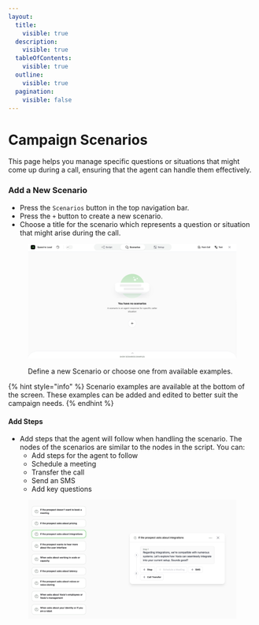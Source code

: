 ```yaml
---
layout:
  title:
    visible: true
  description:
    visible: true
  tableOfContents:
    visible: true
  outline:
    visible: true
  pagination:
    visible: false
---
```


# Campaign Scenarios

This page helps you manage specific questions or situations that might come up during a call, ensuring that the agent can handle them effectively.

### **Add a New Scenario**

* Press the `Scenarios` button in the top navigation bar.
* Press the `+` button to create a new scenario.
* Choose a title for the scenario which represents a question or situation that might arise during the call.

<figure><img src="../.gitbook/assets/Screenshot 2025-02-25 at 13.15.40.png" alt=""><figcaption><p>Define a new Scenario or choose one from available examples.</p></figcaption></figure>

{% hint style="info" %}
Scenario examples are available at the bottom of the screen. These examples can be added and edited to better suit the campaign needs.
{% endhint %}

#### **Add Steps**

* Add steps that the agent will follow when handling the scenario. The nodes of the scenarios are similar to the nodes in the script. You can:
  * Add steps for the agent to follow
  * Schedule a meeting
  * Transfer the call
  * Send an SMS
  * Add key questions

<figure><img src="../.gitbook/assets/image (33).png" alt=""><figcaption></figcaption></figure>

